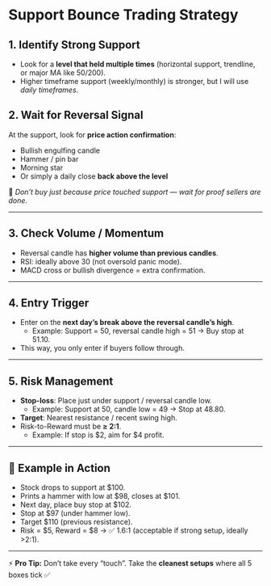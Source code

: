 # Support Bounce Trading Strategy

## 1. Identify Strong Support

- Look for a **level that held multiple times** (horizontal support, trendline, or major MA like 50/200).
- Higher timeframe support (weekly/monthly) is stronger, but I will use *daily timeframes*.

## 2. Wait for Reversal Signal

At the support, look for **price action confirmation**:

- Bullish engulfing candle  
- Hammer / pin bar  
- Morning star  
- Or simply a daily close **back above the level**

📌 *Don’t buy just because price touched support — wait for proof sellers are done.*

---

## 3. Check Volume / Momentum

- Reversal candle has **higher volume than previous candles**.  
- RSI: ideally above 30 (not oversold panic mode).  
- MACD cross or bullish divergence = extra confirmation.

---

## 4. Entry Trigger

- Enter on the **next day’s break above the reversal candle’s high**.  
  - Example: Support = 50, reversal candle high = 51 → Buy stop at 51.10.  
- This way, you only enter if buyers follow through.

---

## 5. Risk Management

- **Stop-loss**: Place just under support / reversal candle low.  
  - Example: Support at 50, candle low = 49 → Stop at 48.80.  
- **Target**: Nearest resistance / recent swing high.  
- Risk-to-Reward must be **≥ 2:1**.  
  - Example: If stop is $2, aim for $4 profit.

---

## 🔎 Example in Action

- Stock drops to support at $100.  
- Prints a hammer with low at $98, closes at $101.  
- Next day, place buy stop at $102.  
- Stop at $97 (under hammer low).  
- Target $110 (previous resistance).  
- Risk = $5, Reward = $8 → ✅ 1.6:1 (acceptable if strong setup, ideally >2:1).  

---

⚡ **Pro Tip:** Don’t take every “touch”. Take the **cleanest setups** where all 5 boxes tick ✅

